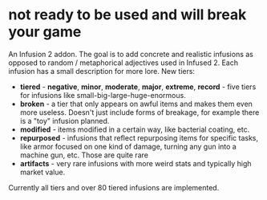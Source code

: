 # not ready to be used and will break your game
An Infusion 2 addon. The goal is to add concrete and realistic infusions as opposed to random / metaphorical adjectives used in Infused 2. Each infusion has a small description for more lore.
New tiers:
- **tiered** - **negative**, **minor**, **moderate**, **major**, **extreme**, **record** - five tiers for infusions like small-big-large-huge-enormous.
- **broken** - a tier that only appears on awful items and makes them even more useless. Doesn't just include forms of breakage, for example there is a "toy" infusion planned.
- **modified** - items modified in a certain way, like bacterial coating, etc.
- **repurposed** - infusions that reflect repurposing items for specific tasks, like armor focused on one kind of damage, turning any gun into a machine gun, etc. Those are quite rare
- **artifacts** - very rare infusions with more weird stats and typically high market value.

Currently all tiers and over 80 tiered infusions are implemented.
